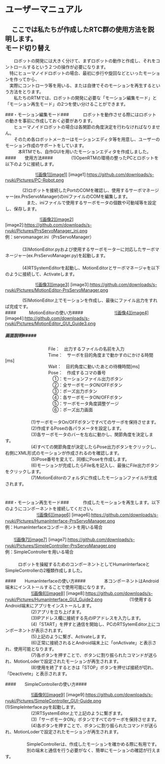 ユーザーマニュアル
==================
　ここでは私たちが作成したRTC群の使用方法を説明します。
　  
モード切り替え
--------------
　　ロボットの開発には大きく分けて、まずロボットの動作と作成し、それをコントロールするという２つの操作が必要になります。  
　特にヒューマノイドロボットの場合、最初に歩行や旋回などといったモーションを作ってから、  
　実際にコントローラ等を用いる、または自律でそのモーションを再生するという方法をとります。  
　　私たちのRTMでは、ロボットの開発に必要な「モーション編集モード」と「モーション再生モード」の2つを使い分けることができます。  

###・モーション編集モード###
　　　ロボットを動作させる際にはロボットの動きを事前に作成しておく必要があります。  
　　ヒューマノイドロボットの場合は各関節の角度決定を行わなければなりません。  
　　そのため各ロボットメーカーはモーションエディタ等を用意し、ユーザーのモーション作成のサポートをしています。  
　　　本RTMでも、自作GUIを用いたモーションエディタを作成しました。  
####　　使用方法####
　　　　(1)OpenRTMの環境の整ったPCとロボットを以下のように接続します。  

　　　　　　　[![画像1][image1]](https://github.com/downloads/s-ryuki/Pictures/PC-Robot.png)
[image1]:https://github.com/downloads/s-ryuki/Pictures/PC-Robot.png

　　　　(2)ロボットを接続したPortのCOMを確認し、使用するサーボマネージャー(ex.PrsServoManager)のiniファイルのCOMを編集します。  
　　　　　また、iniファイルで使用するサーボモータの個数や可動域等を設定し、保存します。  

　　　　　　　　[![画像2][image2]](https://github.com/downloads/s-ryuki/Pictures/PrsServoManager_ini.png)
[image2]:https://github.com/downloads/s-ryuki/Pictures/PrsServoManager_ini.png
　　　　　　　　　　　　　　　　例：servomanager.ini（PrsServoManager）  
　  
　　　　(3)MotionEditor.pyおよび使用するサーボモーターに対応したサーボマネージャー(ex.PrsServoManager.py)を起動します。  
　  
　　　　(4)RTSystemEditorを起動し、MotionEditorとサーボマネージャを以下のように接続して、Activateします。  

　　　　　　　[![画像3][image3]](https://github.com/downloads/s-ryuki/Pictures/MotionEditor-PrsServoManager.png)
[image3]:https://github.com/downloads/s-ryuki/Pictures/MotionEditor-PrsServoManager.png

　　　　(5)MotionEditor上でモーションを作成し、最後にファイル出力をすれば完成です。  
####　　　MotionEditorの使い方####
　　　　　　　[![画像4][image4]](http://github.com/downloads/s-ryuki/Pictures/MotionEditor_GUI_Guide3.png)
[image4]:http://github.com/downloads/s-ryuki/Pictures/MotionEditor_GUI_Guide3.png


#####          画面説明#####
　　　　　　　　　　File：　出力するファイルの名前を入力  
　　　　　　　　　　Time：　サーボを目的角度まで動かすのにかける時間[ms]  
　　　　　　　　　　Wait：　目的角度に動いたあとの待機時間[ms]  
　　　　　　　　　　Pose：　作成するコマの番号  
　　　　　　　　　　　①：モーションファイル出力ボタン  
　　　　　　　　　　　②：全サーボモータON/OFFボタン  
　　　　　　　　　　　③：ポーズ出力ボタン  
　　　　　　　　　　　④：各サーボモータON/OFFボタン  
　　　　　　　　　　　⑤：サーボモータ角度調整ゲージ  
　　　　　　　　　　　⑥：ポーズ出力画面  
　  
　　　　　　(1)サーボモータOn/OFFボタンですべてのサーボを保持させます。  
　　　　　　(2)作成するPoseの各パラメータを設定します。  
　　　　　　(3)各サーボモータのバーを左右に動かし、関節角度を決定します。  
　　　　　　(4)すべての関節角度が決定したらPose出力ボタンをクリックし、右側にXML形式のモーションが作成されるのを確認します。  
　　　　　　(5)Pose番号を変えて、同様にPoseを作成します。  
　　　　　　(6)モーションが完成したらFile名を記入し、最後にFile出力ボタンをクリックします。  
　　　　　　(7)MotionEditorのフォルダに作成したモーションファイルが生成されます。  
　  
　  
###・モーション再生モード###
　　　作成したモーションを再生します。以下のようにコンポーネントを接続してください。   
　　　
　　　　[![画像6][image6]](https://github.com/downloads/s-ryuki/Pictures/HumanInterface-PrsServoManager.png)
[image6]:https://github.com/downloads/s-ryuki/Pictures/HumanInterface-PrsServoManager.png
　　　　　　　　　　　　　　　例：HumanInterfaceコンポーネントを用いる場合
　  
　  
　　[![画像7][image7]](https://github.com/downloads/s-ryuki/Pictures/SimpleController-PrsServoManager.png)
[image7]:https://github.com/downloads/s-ryuki/Pictures/SimpleController-PrsServoManager.png
　　　　　　　　　　　　　　　　　　　例：SimpleControllerを用いる場合
　  
　  
　　　ロボットを操縦するためのコンポーネントとしてHumanInterfaceとSimpleControllerの2種類作成しました。  

####　　HumanInterfaceの使い方####
　　　　本コンポーネントはAndroid端末にインストールすることで使用可能になります。  
　　　　　　[![画像8][image8]](https://github.com/downloads/s-ryuki/Pictures/HumanInterface_GUI_Guide2.png)
[image8]:https://github.com/downloads/s-ryuki/Pictures/HumanInterface_GUI_Guide2.png
　　　　　　(1)使用するAndroid端末にアプリをインストールします。  
　　　　　　(2)アプリを立ち上げます。  
　　　　　　(3)IPアドレス欄に接続する先のIPアドレスを入力します。  
　　　　　　(4)「START」を押すと通信を開始し、PCのRTSytemEditor上にコンポーネントが表示されます。  
　　　　　　(5)上記のように繋ぎ、Activateします。  
　　　　　　(6)正常に接続されるとAndroid端末上に「onActivate」と表示され、使用可能となります。  
　　　　　　(7)各ボタンを押すことで、ボタンに割り振られたコマンドが送られ、MotionLoderで設定されたモーションが再生されます。  
　　　　　　(8)使用を終了するときは「STOP」ボタンを押せば接続が切れ、「Deactivete」と表示されます。  
   
####　　SimpleControllerの使い方####

　　　　　　[![画像9][image9]](https://github.com/downloads/s-ryuki/Pictures/SimpleController_GUI-Guide.png)
[image9]:https://github.com/downloads/s-ryuki/Pictures/SimpleController_GUI-Guide.png
　　　　　　(1)SimpleInterface.pyを起動します。  
　　　　　　(2)RTSystemEditor上で上記のように繋ぎます。  
　　　　　　(3)「サーボモータON」ボタンですべてのサーボを保持させます。  
　　　　　　(4)各ボタンを押すことで、ボタンに割り振られたコマンドが送られ、MotionLoderで設定されたモーションが再生されます。  
　  
　　　　　SimpleControllerは、作成したモーションを確かめる際に有用です。  
　　　　　別の端末と通信を行う必要がなく、簡単にモーションの確認が行えます。  